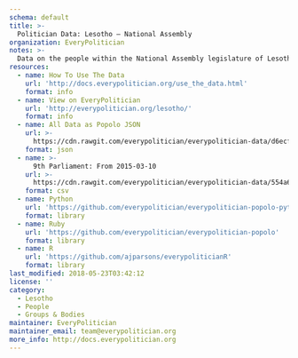 ```yaml
---
schema: default
title: >-
  Politician Data: Lesotho — National Assembly
organization: EveryPolitician
notes: >-
  Data on the people within the National Assembly legislature of Lesotho.
resources:
  - name: How To Use The Data
    url: 'http://docs.everypolitician.org/use_the_data.html'
    format: info
  - name: View on EveryPolitician
    url: 'http://everypolitician.org/lesotho/'
    format: info
  - name: All Data as Popolo JSON
    url: >-
      https://cdn.rawgit.com/everypolitician/everypolitician-data/d6ecf89111573bb3031bf6407d48e95e2bb81b4f/data/Lesotho/Assembly/ep-popolo-v1.0.json
    format: json
  - name: >-
      9th Parliament: From 2015-03-10
    url: >-
      https://cdn.rawgit.com/everypolitician/everypolitician-data/554a6cb306153130ac5558e4c015471d63e57cb7/data/Lesotho/Assembly/term-9.csv
    format: csv
  - name: Python
    url: 'https://github.com/everypolitician/everypolitician-popolo-python'
    format: library
  - name: Ruby
    url: 'https://github.com/everypolitician/everypolitician-popolo'
    format: library
  - name: R
    url: 'https://github.com/ajparsons/everypoliticianR'
    format: library
last_modified: 2018-05-23T03:42:12
license: ''
category:
  - Lesotho
  - People
  - Groups & Bodies
maintainer: EveryPolitician
maintainer_email: team@everypolitician.org
more_info: http://docs.everypolitician.org
---
```

